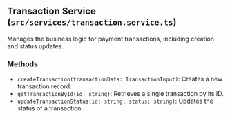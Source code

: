 ## Transaction Service (`src/services/transaction.service.ts`)

Manages the business logic for payment transactions, including creation and status updates.

### Methods

- `createTransaction(transactionData: TransactionInput)`: Creates a new transaction record.
- `getTransactionById(id: string)`: Retrieves a single transaction by its ID.
- `updateTransactionStatus(id: string, status: string)`: Updates the status of a transaction.
